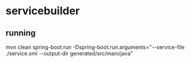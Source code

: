 # servicebuilder

## running

mvn clean spring-boot:run -Dspring-boot.run.arguments="--service-file ./service.xml --output-dir generated/src/main/java"

